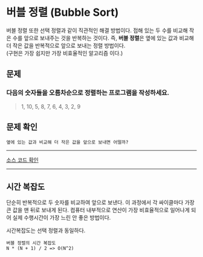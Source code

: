 # 버블 정렬 (Bubble Sort)

버블 정렬 또한 선택 정렬과 같이 직관적인 해결 방법이다. 접해 있는 두 수를 비교해 작은 수를 앞으로 보내주는 것을 반복하는 것이다. 즉, **버블 정렬**은 옆에 있는 값과 비교해 더 작은 값을 반복적으로 앞으로 보내는 정렬 방법이다. </br>
(구현은 가장 쉽지만 가장 비효율적인 알고리즘 이다.)

## 문제

### 다음의 숫자들을 오름차순으로 정렬하는 프로그램을 작성하세요.

> 1, 10, 5, 8, 7, 6, 4, 3, 2, 9

## 문제 확인

    옆에 있는 값과 비교해 더 작은 값을 앞으로 보내면 어떨까?

---

[소스 코드 확인](https://github.com/flexboni/algorithm_c/blob/master/3강/bubbleSort.cpp)

---

## 시간 복잡도

단순히 반복적으로 두 숫자를 비교하여 앞으로 보낸다. 이 과정에서 각 싸이클마다 가장 큰 값을 맨 뒤로 보내게 된다. 컴퓨터 내부적으로 연산이 가장 비효율적으로 일어나게 되어 실제 수행시간이 가장 느린 안 좋은 방법이다.

시간복잡도는 선택 정렬과 동일하다.

    버블 정렬의 시간 복잡도
    N * (N + 1) / 2 => O(N^2)